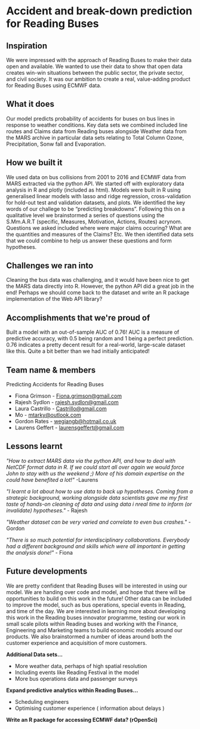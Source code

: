 # Accident and break-down prediction for Reading Buses

## Inspiration
We were impressed with the approach of Reading Buses to make their data open and available. 
We wanted to use their data to show that open data creates win-win situations between the public sector, 
the private sector, and civil society. It was our ambition to create a real, value-adding product for 
Reading Buses using ECMWF data. 

## What it does
Our model predicts probability of accidents for buses on bus lines in response to weather conditions.
Key data sets we combined included line routes and Claims data from Reading buses alongside Weather 
data from the MARS archive in particular data sets relating to Total Column Ozone, Precipitation, 
Sonw fall and Evaporation.

## How we built it
We used data on bus collisions from 2001 to 2016 and ECMWF data from MARS extracted via the python API. 
We started off with exploratory data analysis in R and plotly (included as html).
Models were built in R using generalised linear models with lasso and ridge regression, 
cross-validation for hold-out test and validation datasets, and plots.
We identified the key words of our challege to be “predicting breakdowns”. Following this on a qualitative 
level we brainstormed a series of questions using the S.Mm.A.R.T (specific, Measures, Motivation, Actions, Routes) 
acrynom. Questions we asked included where were major claims occuring? What are the quantities and measures of the Claims? 
Etc. We then identified data sets that we could combine to help us answer these questions and form hypotheses.

## Challenges we ran into
Cleaning the bus data was challenging, and it would have been nice to get the MARS data directly into R.
However, the python API did a great job in the end! Perhaps we should come back to the dataset and write an
R package implementation of the Web API library?

## Accomplishments that we're proud of
Built a model with an out-of-sample AUC of 0.76! AUC is a measure of predictive accuracy, 
with 0.5 being random and 1 being a perfect prediction. 0.76 indicates a pretty decent result for a real-world, 
large-scale dataset like this. Quite a bit better than we had initially anticipated! 


## Team name & members
Predicting Accidents for Reading Buses

* Fiona Grimson - Fiona.grimson@gmail.com
* Rajesh Sydlon - rajesh.sydlon@gmail.com
* Laura Castrillo - Castrillo@gmail.com
* Mo - mtarky@outlook.com
* Gordon Rates - wegiangb@hotmail.co.uk
* Laurens Geffert - laurensgeffert@gmail.com


## Lessons learnt
*"How to extract MARS data via the python API, and how to deal with NetCDF format data in R.
If we could start all over again we would force John to stay with us the weekend ;)
More of his domain expertise on the could have benefited a lot!"* -Laurens

*"I learnt a lot about how to use data to back up hypotheses. Coming from a strategic background, working alongside data scientists gave me my first taste of hands-on cleaning of data and using data i nreal time to inform (or invalidate) hypotheses."* - Rajesh

*"Weather dataset can be very varied and correlate to even bus crashes."*  - Gordon

*"There is so much potential for interdisciplinary collaborations. Everybody had a different background and skills which were all important in getting the analysis done!"* - Fiona


## Future developments
We are pretty confident that Reading Buses will be interested in using our model. 
We are handing over code and model, and hope that there will be opportunities to build on this work in the future! 
Other data can be included to improve the model, such as bus operations, special events in Reading, and time of the day. We are interested in learning more about developing this work in the Reading buses innovator programme, testing our work in small scale pilots within Reading buses and working with the Finance, Engineering and Marketing teams to build economic models around our products. We also brainstormed a number of ideas around both the customer experience and acquisition of more customers.

**Additional Data sets...**
- More weather data, perhaps of high spatial resolution
- Including events like Reading Festival in the model
- More bus operations data and passenger surveys

**Expand predictive analytics within Reading Buses...**
- Scheduling engineers 
- Optimising customer experience ( information about delays )

**Write an R package for accessing ECMWF data? (rOpenSci)**
